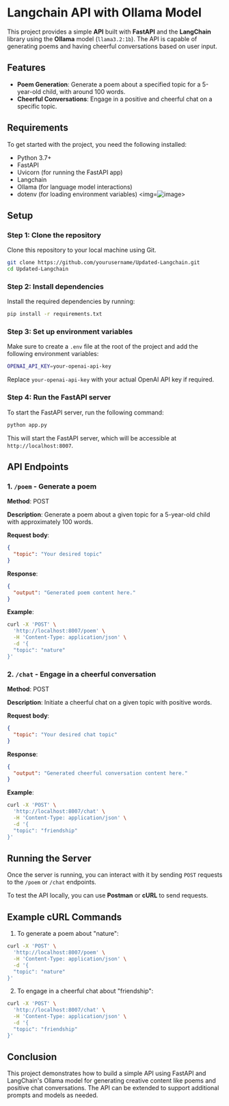 # Langchain API with Ollama Model

This project provides a simple **API** built with **FastAPI** and the **LangChain** library using the **Ollama** model (`llama3.2:1b`). The API is capable of generating poems and having cheerful conversations based on user input.

## Features

- **Poem Generation**: Generate a poem about a specified topic for a 5-year-old child, with around 100 words.
- **Cheerful Conversations**: Engage in a positive and cheerful chat on a specific topic.

## Requirements

To get started with the project, you need the following installed:

- Python 3.7+
- FastAPI
- Uvicorn (for running the FastAPI app)
- Langchain
- Ollama (for language model interactions)
- dotenv (for loading environment variables)
<img=![image](https://github.com/user-attachments/assets/cf23a49e-448b-42a1-9b92-adb5bd17a299)>

## Setup

### Step 1: Clone the repository

Clone this repository to your local machine using Git.

```bash
git clone https://github.com/yourusername/Updated-Langchain.git
cd Updated-Langchain
```

### Step 2: Install dependencies

Install the required dependencies by running:

```bash
pip install -r requirements.txt
```

### Step 3: Set up environment variables

Make sure to create a `.env` file at the root of the project and add the following environment variables:

```bash
OPENAI_API_KEY=your-openai-api-key
```

Replace `your-openai-api-key` with your actual OpenAI API key if required.

### Step 4: Run the FastAPI server

To start the FastAPI server, run the following command:

```bash
python app.py
```

This will start the FastAPI server, which will be accessible at `http://localhost:8007`.

## API Endpoints

### 1. `/poem` - Generate a poem

**Method**: POST

**Description**: Generate a poem about a given topic for a 5-year-old child with approximately 100 words.

**Request body**:
```json
{
  "topic": "Your desired topic"
}
```

**Response**:
```json
{
  "output": "Generated poem content here."
}
```

**Example**:
```bash
curl -X 'POST' \
  'http://localhost:8007/poem' \
  -H 'Content-Type: application/json' \
  -d '{
  "topic": "nature"
}'
```

### 2. `/chat` - Engage in a cheerful conversation

**Method**: POST

**Description**: Initiate a cheerful chat on a given topic with positive words.

**Request body**:
```json
{
  "topic": "Your desired chat topic"
}
```

**Response**:
```json
{
  "output": "Generated cheerful conversation content here."
}
```

**Example**:
```bash
curl -X 'POST' \
  'http://localhost:8007/chat' \
  -H 'Content-Type: application/json' \
  -d '{
  "topic": "friendship"
}'
```

## Running the Server

Once the server is running, you can interact with it by sending `POST` requests to the `/poem` or `/chat` endpoints.

To test the API locally, you can use **Postman** or **cURL** to send requests.

## Example cURL Commands

1. To generate a poem about "nature":

```bash
curl -X 'POST' \
  'http://localhost:8007/poem' \
  -H 'Content-Type: application/json' \
  -d '{
  "topic": "nature"
}'
```

2. To engage in a cheerful chat about "friendship":

```bash
curl -X 'POST' \
  'http://localhost:8007/chat' \
  -H 'Content-Type: application/json' \
  -d '{
  "topic": "friendship"
}'
```

## Conclusion

This project demonstrates how to build a simple API using FastAPI and LangChain's Ollama model for generating creative content like poems and positive chat conversations. The API can be extended to support additional prompts and models as needed.
